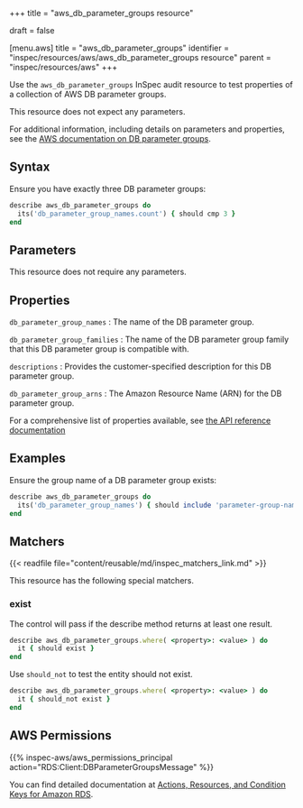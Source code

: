 +++
title = "aws_db_parameter_groups resource"

draft = false


[menu.aws]
title = "aws_db_parameter_groups"
identifier = "inspec/resources/aws/aws_db_parameter_groups resource"
parent = "inspec/resources/aws"
+++

Use the `aws_db_parameter_groups` InSpec audit resource to test properties of a collection of AWS DB parameter groups.

This resource does not expect any parameters.

For additional information, including details on parameters and properties, see the [AWS documentation on DB parameter groups](https://docs.aws.amazon.com/AWSCloudFormation/latest/UserGuide/aws-properties-rds-dbparametergroup.html).

## Syntax

Ensure you have exactly three DB parameter groups:

```ruby
describe aws_db_parameter_groups do
  its('db_parameter_group_names.count') { should cmp 3 }
end
```

## Parameters

This resource does not require any parameters.

## Properties

`db_parameter_group_names`
: The name of the DB parameter group.

`db_parameter_group_families`
: The name of the DB parameter group family that this DB parameter group is compatible with.

`descriptions`
: Provides the customer-specified description for this DB parameter group.

`db_parameter_group_arns`
: The Amazon Resource Name (ARN) for the DB parameter group.

For a comprehensive list of properties available, see [the API reference documentation](https://docs.aws.amazon.com/AmazonRDS/latest/APIReference/API_DBParameterGroup.html)

## Examples

Ensure the group name of a DB parameter group exists:

```ruby
describe aws_db_parameter_groups do
  its('db_parameter_group_names') { should include 'parameter-group-name' }
end
```

## Matchers

{{< readfile file="content/reusable/md/inspec_matchers_link.md" >}}

This resource has the following special matchers.

### exist

The control will pass if the describe method returns at least one result.

```ruby
describe aws_db_parameter_groups.where( <property>: <value> ) do
  it { should exist }
end
```

Use `should_not` to test the entity should not exist.

```ruby
describe aws_db_parameter_groups.where( <property>: <value> ) do
  it { should_not exist }
end
```

## AWS Permissions

{{% inspec-aws/aws_permissions_principal action="RDS:Client:DBParameterGroupsMessage" %}}

You can find detailed documentation at [Actions, Resources, and Condition Keys for Amazon RDS](https://docs.aws.amazon.com/IAM/latest/UserGuide/list_amazonrds.html).
